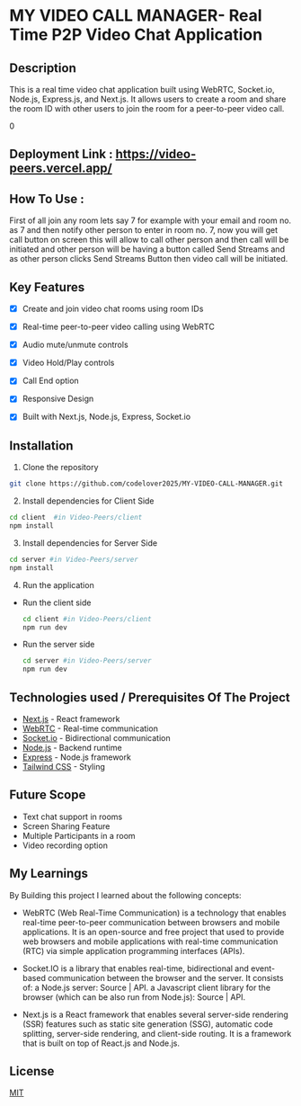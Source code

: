# MY VIDEO CALL MANAGER- Real Time P2P Video Chat Application

## Description

This is a real time video chat application built using WebRTC, Socket.io, Node.js, Express.js, and Next.js. It allows users to create a room and share the room ID with other users to join the room for a peer-to-peer video call.

0
## Deployment Link : https://video-peers.vercel.app/

## How To Use : 
First of all join any room lets say 7 for example with your email and room no. as 7 and then notify other person to enter in room no. 7, now you will get call button on screen this will allow to call other person and then call will be initiated and other person will be having a button called Send Streams and as other person clicks Send Streams Button then video call will be initiated.


## Key Features

- [x] Create and join video chat rooms using room IDs
- [x] Real-time peer-to-peer video calling using WebRTC
- [x] Audio mute/unmute controls
- [x] Video Hold/Play controls
- [x] Call End option
- [x] Responsive Design
- [x] Built with Next.js, Node.js, Express, Socket.io




## Installation

1. Clone the repository

```bash
git clone https://github.com/codelover2025/MY-VIDEO-CALL-MANAGER.git
```

2. Install dependencies for Client Side

```bash
cd client  #in Video-Peers/client
npm install
```

3. Install dependencies for Server Side

```bash
cd server #in Video-Peers/server
npm install
```

4. Run the application

- Run the client side
   ```bash
   cd client #in Video-Peers/client
   npm run dev
   ```
- Run the server side
   ```bash
   cd server #in Video-Peers/server
   npm run dev
   ```

## Technologies used / Prerequisites Of The Project

- [Next.js](https://nextjs.org/) - React framework
- [WebRTC](https://webrtc.org/) - Real-time communication 
- [Socket.io](https://socket.io/) - Bidirectional communication 
- [Node.js](https://nodejs.org/) - Backend runtime
- [Express](https://expressjs.com/) - Node.js framework
- [Tailwind CSS](https://tailwindcss.com/) - Styling
   



## Future Scope

- Text chat support in rooms
- Screen Sharing Feature
- Multiple Participants in a room
- Video recording option


## My Learnings

By Building this project I learned about the following concepts:

- WebRTC (Web Real-Time Communication) is a technology that enables real-time peer-to-peer communication between browsers and mobile applications. It is an open-source and free project that used to provide web browsers and mobile applications with real-time communication (RTC) via simple application programming interfaces (APIs).

- Socket.IO is a library that enables real-time, bidirectional and event-based communication between the browser and the server. It consists of: a Node.js server: Source | API. a Javascript client library for the browser (which can be also run from Node.js): Source | API.

- Next.js is a React framework that enables several server-side rendering (SSR) features such as static site generation (SSG), automatic code splitting, server-side rendering, and client-side routing. It is a framework that is built on top of React.js and Node.js.


## License
[MIT](https://choosealicense.com/licenses/mit/)

